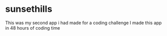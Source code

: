 # sunsethills
This was my second app i had made for a coding challenge
I made this app in 48 hours of coding time
